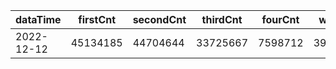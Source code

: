 |dataTime|firstCnt|secondCnt|thirdCnt|fourCnt|winCnt|vrate|wrate|
|-|-|-|-|-|-|-|-|
|2022-12-12|45134185|44704644|33725667|7598712|3916372|89.1%|8.3%|